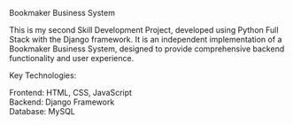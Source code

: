 Bookmaker Business System

This is my second Skill Development Project, developed using Python Full Stack with the Django framework. It is an independent implementation of a Bookmaker Business System, designed to provide comprehensive backend functionality and user experience.

Key Technologies:

Frontend: HTML, CSS, JavaScript<br>
Backend: Django Framework<br>
Database: MySQL
